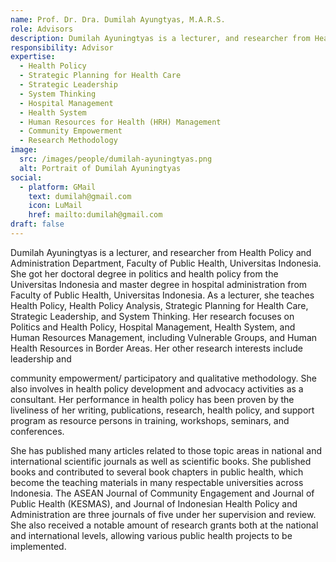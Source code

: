 ```yaml
---
name: Prof. Dr. Dra. Dumilah Ayungtyas, M.A.R.S.
role: Advisors
description: Dumilah Ayuningtyas is a lecturer, and researcher from Health Policy and Administration Department, Faculty of Public Health, Universitas Indonesia.
responsibility: Advisor
expertise:
  - Health Policy
  - Strategic Planning for Health Care
  - Strategic Leadership
  - System Thinking
  - Hospital Management
  - Health System
  - Human Resources for Health (HRH) Management
  - Community Empowerment
  - Research Methodology
image:
  src: /images/people/dumilah-ayuningtyas.png
  alt: Portrait of Dumilah Ayuningtyas
social:
  - platform: GMail
    text: dumilah@gmail.com
    icon: LuMail
    href: mailto:dumilah@gmail.com
draft: false
---
```


Dumilah Ayuningtyas is a lecturer, and researcher from Health Policy and Administration Department, Faculty of Public Health, Universitas Indonesia. She got her doctoral degree in politics and health policy from the Universitas Indonesia and master degree in hospital administration from Faculty of Public Health, Universitas Indonesia. As a lecturer, she teaches Health Policy, Health Policy Analysis, Strategic Planning for Health Care, Strategic Leadership, and System Thinking. Her research focuses on Politics and Health Policy, Hospital Management, Health System, and Human Resources Management, including Vulnerable Groups, and Human Health Resources in Border Areas. Her other research interests include leadership and

community empowerment/ participatory and qualitative methodology. She also involves in health policy development and advocacy activities as a consultant. Her performance in health policy has been proven by the liveliness of her writing, publications, research, health policy, and support program as resource persons in training, workshops, seminars, and conferences.

She has published many articles related to those topic areas in national and international scientific journals as well as scientific books. She published books and contributed to several book chapters in public health, which become the teaching materials in many respectable universities across Indonesia. The ASEAN Journal of Community Engagement and Journal of Public Health (KESMAS), and Journal of Indonesian Health Policy and Administration are three journals of five under her supervision and review. She also received a notable amount of research grants both at the national and international levels, allowing various public health projects to be implemented.
